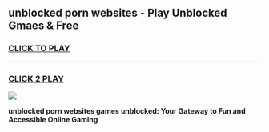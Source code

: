 
## unblocked porn websites - Play Unblocked Gmaes & Free
<h3>
<a href="https://news.freeplayer.one?title=unblocked_porn_websites&ref=23F">CLICK TO PLAY</a></h3>
<hr>

<h3>
<a href="https://news.freeplayer.one?title=unblocked_porn_websites&ref=23F">CLICK 2 PLAY</a>
  
</h3>

<a href="https://news.freeplayer.one?title=unblocked_porn_websites&ref=23F/"><img src="https://clearcache.store/games.png"></a>


**unblocked porn websites games unblocked: Your Gateway to Fun and Accessible Online Gaming**
